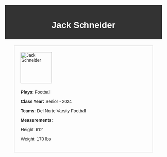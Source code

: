<html lang="zh">
<head>
    <meta charset="UTF-8">
    <meta name="viewport" content="width=device-width, initial-scale=1.0">
    <title>Player Inf</title>
    <style>
        body {
            font-family: Arial, sans-serif;
        }
        .header {
            background-color: #333;
            color: white;
            padding: 10px 0;
            text-align: center;
        }
        .profile {
            width: 80%;
            margin: 20px auto;
            border: 1px solid #ddd;
            padding: 20px;
        }
        .profile img {
            width: 100px;
            height: 100px;
        }
        .bio {
            margin-top: 20px;
        }
    </style>
</head>
<body>
    <div class="header">
        <h1>Jack Schneider</h1>
    </div>
    <div class="profile">
        <img src="path_to_image.jpg" alt="Jack Schneider">
        <div class="bio">
            <p><strong>Plays:</strong> Football</p>
            <p><strong>Class Year:</strong> Senior - 2024</p>
            <p><strong>Teams:</strong> Del Norte Varsity Football</p>
            <p><strong>Measurements:</strong></p>
            <p>Height: 6'0"</p>
            <p>Weight: 170 lbs</p>
        </div>
    </div>
</body>
</html>
